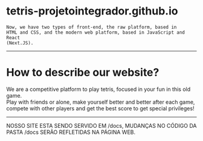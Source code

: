 # tetris-projetointegrador.github.io


<code>Now, we have two types of front-end, the raw platform, based in HTML and CSS, and the modern web platform, based in JavaScript and React (Next.JS).</code>

<hr> </hr>

<h1>How to describe our website?</h1> 
We are a competitive platform to play tetris, focused in your fun in this old game.
<br/>
Play with friends or alone, make yourself better and better after each game, compete with other players and get the best score to get special privileges!


<hr> </hr>
NOSSO SITE ESTA SENDO SERVIDO EM /docs, MUDANÇAS NO CÓDIGO DA PASTA /docs SERÃO REFLETIDAS NA PÁGINA WEB.